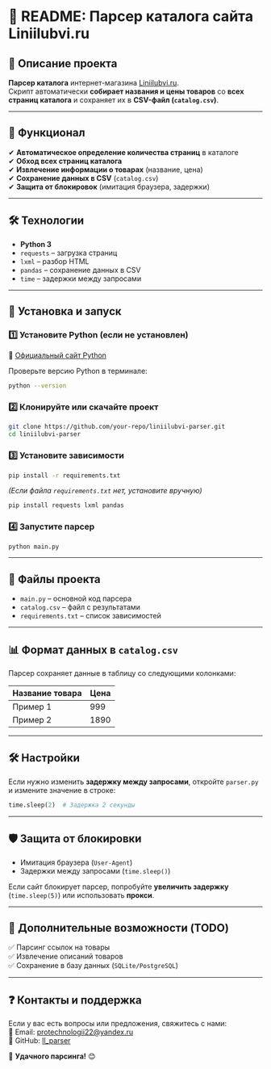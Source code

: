 # 📝 **README: Парсер каталога сайта Liniilubvi.ru**  

## 📌 **Описание проекта**  
**Парсер каталога** интернет-магазина [Liniilubvi.ru](https://liniilubvi.ru/catalog/).  
Скрипт автоматически **собирает названия и цены товаров** со **всех страниц каталога** и сохраняет их в **CSV-файл (`catalog.csv`)**.  

---

## 🚀 **Функционал**  
✔ **Автоматическое определение количества страниц** в каталоге  
✔ **Обход всех страниц каталога**  
✔ **Извлечение информации о товарах** (название, цена)  
✔ **Сохранение данных в CSV** (`catalog.csv`)  
✔ **Защита от блокировок** (имитация браузера, задержки)  

---

## 🛠 **Технологии**  
- **Python 3**  
- `requests` – загрузка страниц  
- `lxml` – разбор HTML  
- `pandas` – сохранение данных в CSV  
- `time` – задержки между запросами  

---

## 🔧 **Установка и запуск**  

### 1️⃣ **Установите Python (если не установлен)**  
🔗 [Официальный сайт Python](https://www.python.org/downloads/)  

Проверьте версию Python в терминале:  
```bash
python --version
```

### 2️⃣ **Клонируйте или скачайте проект**  
```bash
git clone https://github.com/your-repo/liniilubvi-parser.git
cd liniilubvi-parser
```

### 3️⃣ **Установите зависимости**  
```bash
pip install -r requirements.txt
```
_(Если файла `requirements.txt` нет, установите вручную)_  
```bash
pip install requests lxml pandas
```

### 4️⃣ **Запустите парсер**  
```bash
python main.py
```

---

## 📂 **Файлы проекта**  
- `main.py` – основной код парсера  
- `catalog.csv` – файл с результатами  
- `requirements.txt` – список зависимостей  

---

## 📊 **Формат данных в `catalog.csv`**  
Парсер сохраняет данные в таблицу со следующими колонками:  

| Название товара | Цена |
|----------------|------|
| Пример 1      | 999  |
| Пример 2      | 1890 |

---

## 🛠 **Настройки**  
Если нужно изменить **задержку между запросами**, откройте `parser.py` и измените значение в строке:  
```python
time.sleep(2)  # Задержка 2 секунды
```

---

## 🛡 **Защита от блокировки**  
- Имитация браузера (`User-Agent`)  
- Задержки между запросами (`time.sleep()`)  

Если сайт блокирует парсер, попробуйте **увеличить задержку** (`time.sleep(5)`) или использовать **прокси**.

---

## 📌 **Дополнительные возможности (TODO)**  
✅ Парсинг ссылок на товары  
✅ Извлечение описаний товаров  
✅ Сохранение в базу данных (`SQLite/PostgreSQL`)  

---

## ❓ **Контакты и поддержка**  
Если у вас есть вопросы или предложения, свяжитесь с нами:  
📧 Email: protechnologii22@yandex.ru  
🔗 GitHub: [ll_parser](https://github.com/akolomiec/ll_parser)  

🚀 **Удачного парсинга!** 😊